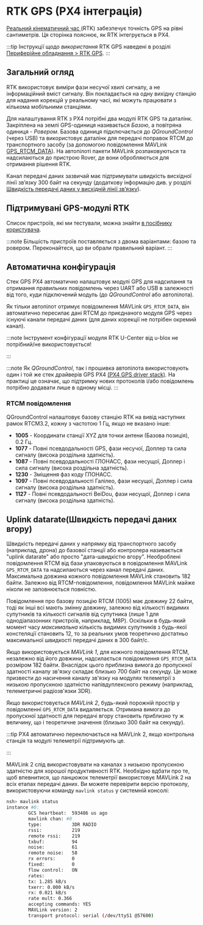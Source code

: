 # RTK GPS (PX4 інтеграція)

[Реальний кінематичний час ](https://en.wikipedia.org/wiki/Real_Time_Kinematic) (RTK) забезпечує точність GPS на рівні сантиметрів. Ця сторінка пояснює, як RTK інтегрується в PX4.

:::tip
Інструкції щодо _використання_ RTK GPS наведені в розділі [Периферійне обладнання > RTK GPS](../gps_compass/rtk_gps.md).
:::

## Загальний огляд

RTK використовує виміри фази несучої хвилі сигналу, а не інформаційний вміст сигналу. Він покладається на одну вихідну станцію для надання корекцій у реальному часі, які можуть працювати з кількома мобільними станціями.

Для налаштування RTK з PX4 потрібні два модулі RTK GPS та даталінк. Закріплена на землі GPS-одиниця називається _Базою_, а повітряна одиниця - _Ровером_. Базова одиниця підключається до _QGroundControl_ (через USB) та використовує даталінк для передачі поправок RTCM до транспортного засобу (за допомогою повідомлення MAVLink [GPS_RTCM_DATA](https://mavlink.io/en/messages/common.html#GPS_RTCM_DATA)). На автопілоті пакети MAVLink розпаковуються та надсилаються до пристрою Rover, де вони обробляються для отримання рішення RTK.

Канал передачі даних зазвичай має підтримувати швидкість висхідної лінії зв’язку 300 байт на секунду (додаткову інформацію див. у розділі [Швидкість передачі даних у висхідній лінії зв’язку](#uplink-datarate)).

## Підтримувані GPS-модулі RTK

Список пристроїв, які ми тестували, можна знайти [в посібнику користувача](../gps_compass/rtk_gps.md#supported-rtk-devices).

:::note
Більшість пристроїв поставляється з двома варіантами: базою та ровером.
Переконайтеся, що ви обрали правильний варіант.
:::

## Автоматична конфігурація

Стек GPS PX4 автоматично налаштовує модулі GPS для надсилання та отримання правильних повідомлень через UART або USB в залежності від того, куди підключений модуль (до _QGroundControl_ або автопілота).

Як тільки автопілот отримує повідомлення MAVLink `GPS_RTCM_DATA`, він автоматично пересилає дані RTCM до приєднаного модуля GPS через існуючі канали передачі даних (для даних корекції не потрібен окремий канал).

:::note
Інструмент конфігурації модуля RTK U-Center від u-blox не потрібний/не використовується!

:::

:::note
Як _QGroundControl_, так і прошивка автопілота використовують один і той же стек драйверів GPS PX4 [(PX4 GPS driver stack)](https://github.com/PX4/GpsDrivers). На практиці це означає, що підтримку нових протоколів і/або повідомлень потрібно додавати лише в одному місці.
:::

### RTCM повідомлення

QGroundControl налаштовує базову станцію RTK на вивід наступних рамок RTCM3.2, кожну з частотою 1 Гц, якщо не вказано інше:

- **1005** - Координати станції XYZ для точки антени (Базова позиція), 0.2 Гц.
- **1077** - Повні псевдодальності GPS, фази несучої, Доплер та сила сигналу (висока роздільна здатність).
- **1087** - Повні псевдодальності ГЛОНАСС, фази несущої, Доплер і сила сигналу (висока роздільна здатність).
- **1230** - Зміщення фаз коду ГЛОНАСС.
- **1097** - Повні псевдодальності Галілео, фази несущої, Доплер і сила сигналу (висока роздільна здатність).
- **1127** - Повні псевдодальності BeiDou, фази несущої, Доплер і сила сигналу (висока роздільна здатність).

## Uplink datarate(Швидкість передачі даних вгору)

Швидкість передачі даних у напрямку від транспортного засобу (наприклад, дрона) до базової станції або контролера називається "uplink datarate" або просто "дата-швидкістю вгору". Необроблені повідомлення RTCM від бази упаковуються в повідомлення MAVLink `GPS_RTCM_DATA` та надсилаються через канал передачі даних. Максимальна довжина кожного повідомлення MAVLink становить 182 байти. Залежно від RTCM-повідомлення, повідомлення MAVLink майже ніколи не заповнюється повністю.

Повідомлення про базову позицію RTCM (1005) має довжину 22 байти, тоді як інші всі мають змінну довжину, залежно від кількості видимих супутників та кількості сигналів від супутника (лише 1 для однодіапазонних пристроїв, наприклад, M8P). Оскільки в будь-який момент часу _максимальна_ кількість видимих супутників з будь-якої констеляції становить 12, то за реальних умов теоретично достатньо максимальної швидкості передачі даних в 300 байт/с.

Якщо використовується _MAVLink 1_, для кожного повідомлення RTCM, незалежно від його довжини, надсилається повідомлення `GPS_RTCM_DATA` розміром 182 байти. Внаслідок цього приблизна вимога до пропускної здатності каналу зв'язку складає близько 700 байт на секунду. Це може призвести до насичення каналу зв'язку на модулях телеметрії з низькою пропускною здатністю напівдуплексного режиму (наприклад, телеметричні радіозв'язки 3DR).

Якщо використовується _MAVLink 2_, будь-який порожній простір у повідомленні `GPS_RTCM_DATA` видаляється. Отримана вимога до пропускної здатності для передачі вгору становить приблизно ту ж величину, що і теоретичне значення (близько 300 байт на секунду).

:::tip
PX4 автоматично переключається на MAVLink 2, якщо контрольна станція та модулі телеметрії підтримують це.

:::

MAVLink 2 слід використовувати на каналах з низькою пропускною здатністю для хорошої продуктивності RTK. Необхідно вдбати про те, щоб впевнитися, що ланцюжок телеметрії використовує MAVLink 2 на всіх етапах передачі даних. Ви можете перевірити версію протоколу, використовуючи команду `mavlink status` у системній консолі:

```sh
nsh> mavlink status
instance #0:
        GCS heartbeat:  593486 us ago
        mavlink chan: #0
        type:           3DR RADIO
        rssi:           219
        remote rssi:    219
        txbuf:          94
        noise:          61
        remote noise:   58
        rx errors:      0
        fixed:          0
        flow control:   ON
        rates:
        tx: 1.285 kB/s
        txerr: 0.000 kB/s
        rx: 0.021 kB/s
        rate mult: 0.366
        accepting commands: YES
        MAVLink version: 2
        transport protocol: serial (/dev/ttyS1 @57600)
```
